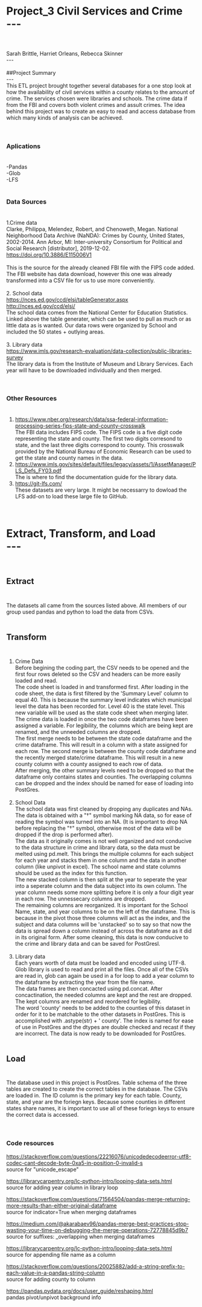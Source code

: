 # Project_3 Civil Services and Crime</br>---</br></br>
Sarah Brittle, Harriet Orleans, Rebecca Skinner</br>---</br></br>
##Project Summary</br>---</br>
This ETL project brought together several databases for a one stop look at how the availability of civil services within a county relates to the amount of crime. The services chosen were libraries and schools. The crime data if from the FBI and covers both violent crimes and assult crimes. The idea behind this project was to create an easy to read and access database from which many kinds of analysis can be achieved.</br></br></br>

### Aplications</br></br>
-Pandas</br>
-Glob</br>
-LFS</br></br>

### Data Sources</br></br>
1.Crime data</br>
Clarke, Philippa, Melendez, Robert, and Chenoweth, Megan. National Neighborhood Data Archive (NaNDA): Crimes by County, United States, 2002-2014. Ann Arbor, MI: Inter-university Consortium for Political and Social Research [distributor], 2019-12-02. https://doi.org/10.3886/E115006V1 </br></br>
This is the source for the already cleaned FBI file with the FIPS code added. The FBI website has data download, however this one was already transformed into a CSV file for us to use more conveniently.</br></br>
2. School data</br>
https://nces.ed.gov/ccd/elsi/tableGenerator.aspx</br>
http://nces.ed.gov/ccd/elsi/</br>
The school data comes from the National Center for Education Statistics. Linked above the table generater, which can be used to pull as much or as little data as is wanted. Our data rows were organized by School and included the 50 states + outlying areas.</br></br>
3. Library data</br>
https://www.imls.gov/research-evaluation/data-collection/public-libraries-survey</br>
The library data is from the Institute of Museum and Library Services. Each year will have to be downloaded individually and then merged.
</br></br></br>

### Other Resources</br></br>
1. https://www.nber.org/research/data/ssa-federal-information-processing-series-fips-state-and-county-crosswalk</br>
The FBI data includes FIPS code. The FIPS code is a five digit code representing the state and county. The first two digits corresond to state, and the last three digits correspond to county. This crosswalk provided by the National Bureau of Economic Research can be used to get the state and county names in the data.</br>
2. https://www.imls.gov/sites/default/files/legacy/assets/1/AssetManager/PLS_Defs_FY03.pdf</br>
The is where to find the documentation guide for the library data.
3. https://git-lfs.com/</br>
These datasets are very large. It might be necessarry to dowload the LFS add-on to load these large file to GitHub.</br></br></br>

# Extract, Transform, and Load</br>---</br></br>
## Extract</br></br>
The datasets all came from the sources listed above. All members of our group used pandas and python to load the data from CSVs.</br></br>
## Transform</br></br>
1. Crime Data</br>Before begining the coding part, the CSV needs to be opened and the first four rows deleted so the CSV and headers can be more easily loaded and read.</br>The code sheet is loaded in and transformed first. After loading in the code sheet, the data is first filtered by the 'Summary Level' column to equal 40. This is because the summary level indicates which municipal level the data has been recorded for. Level 40 is the state level. This new variable will be used as the state code sheet when merging later.</br>The crime data is loaded in once the two code dataframes have been assigned a variable. For legibility, the columns which are being kept are renamed, and the unneeded columns are dropped.</br>The first merge needs to be between the state code dataframe and the crime dataframe. This will result in a column with a state assigned for each row. The second merge is between the county code dataframe and the recently merged state/crime dataframe. This will result in a new county column with a county assigned to each row of data.</br>After merging, the other summary levels need to be dropped so that the dataframe only contains states and counties. The overlapping columns can be dropped and the index should be named for ease of loading into PostGres.</br></br>
2. School Data</br>The school data was first cleaned by dropping any duplicates and NAs. The data is obtained with a "†" symbol marking NA data, so for ease of reading the symbol was turned into an NA. (It is important to drop NA before replacing the "†" symbol, otherwise most of the data will be dropped if the drop is performed after).</br>The data as it originally comes is not well organized and not conducive to the data structure in crime and library data, so the data must be melted using pd.melt. This brings the multiple columns for each subject for each year and stacks them in one column and the data in another column (like unpivot in excel). The school name and state columns should be used as the index for this function.</br>The new stacked column is then split at the year to seperate the year into a seperate column and the data subject into its own column. The year column needs some more splitting before it is only a four digit year in each row. The unnessecary columns are dropped. </br>The remaining columns are reorganized. It is important for the School Name, state, and year columns to be on the left of the dataframe. This is because in the pivot those three columns will act as the index, and the subject and data columns will be 'unstacked' so to say so that now the data is spread down a column instead of across the dataframe as it did in its original form. After some cleaning, this data is now conducive to the crime and library data and can be saved for PostGresl.</br></br>
3. Library data</br>Each years worth of data must be loaded and encoded using UTF-8.</br>Glob library is used to read and print all the files. Once all of the CSVs are read in, glob can again be used in a for loop to add a year column to the dataframe by extracting the year from the file name.</br>The data frames are then concacted using pd.concat. After concactination, the needed columns are kept and the rest are dropped. The kept columns are renamed and reordered for legibility.</br>The word 'county' needs to be added to the counties of this dataset in order for it to be matchable to the other datasets in PostGres. This is accomplished with .astype(str) + ' county'. The index is named for ease of use in PostGres and the dtypes are double checked and recast if they are incorrect. The data is now ready to be downloaded for PostGres. </br></br>
## Load</br></br>
The database used in this project is PostGres. Table schema of the three tables are created to create the correct tables in the database. The CSVs are loaded in. The ID column is the primary key for each table. County, state, and year are the foriegn keys. Because some counties in different states share names, it is important to use all of these foriegn keys to ensure the correct data is accessed. </br></br></br>

### Code resources
https://stackoverflow.com/questions/22216076/unicodedecodeerror-utf8-codec-cant-decode-byte-0xa5-in-position-0-invalid-s</br>
source for "unicode_escape"</br>

https://librarycarpentry.org/lc-python-intro/looping-data-sets.html</br>
source for adding year column in library loop</br>

https://stackoverflow.com/questions/71564504/pandas-merge-returning-more-results-than-either-original-dataframe</br>
source for indicator=True when merging dataframes</br>

https://medium.com/@akarabaev96/pandas-merge-best-practices-stop-wasting-your-time-on-debugging-the-merge-operations-72778845d9b7</br>
source for suffixes: _overlapping when merging dataframes</br>

https://librarycarpentry.org/lc-python-intro/looping-data-sets.html</br>
source for appending file name as a column</br>

https://stackoverflow.com/questions/20025882/add-a-string-prefix-to-each-value-in-a-pandas-string-column</br>
source for adding county to column </br>

https://pandas.pydata.org/docs/user_guide/reshaping.html</br>
pandas pivot/unpivot background info</br>

